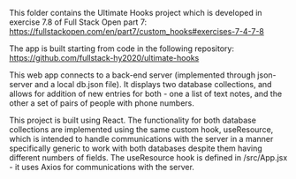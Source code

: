 This folder contains the Ultimate Hooks project which is developed in exercise 7.8 of Full Stack Open part 7: https://fullstackopen.com/en/part7/custom_hooks#exercises-7-4-7-8

The app is built starting from code in the following repository: https://github.com/fullstack-hy2020/ultimate-hooks

This web app connects to a back-end server (implemented through json-server and a local db.json file). It displays two database collections, and allows for addition of new entries for both - one a list of text notes, and the other a set of pairs of people with phone numbers.

This project is built using React. The functionality for both database collections are implemented using the same custom hook, useResource, which is intended to handle communications with the server in a manner specifically generic to work with both databases despite them having different numbers of fields. The useResource hook is defined in /src/App.jsx - it uses Axios for communications with the server.
